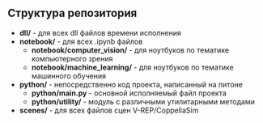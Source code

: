 ## Структура репозитория
* **dll/** - для всех dll файлов времени исполнения
* **notebook/** - для всех .ipynb файлов
    * **notebook/computer_vision/** - для ноутбуков по тематике компьютерного зрения
    * **notebook/machine_learning/** - для ноутбуков по тематике машинного обучения
* **python/** - непосредственно код проекта, написанный на питоне
    * **python/main.py** - основной исполняемый файл проекта
    * **python/utility/** - модуль с различными утилитарными методами
* **scenes/** - для всех файлов сцен V-REP/CoppeliaSim
